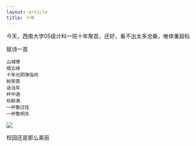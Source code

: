 ```yaml
---
layout: article
title: 十年
---
```

今天，西南大学05级计科一班十年聚首，还好，看不出太多沧桑，唯体重超标

赋诗一首

```
山城情
缙云缘
十年光阴弹指间
盼聚首
话当年
杯中酒
劝斟满
一杯敬过往
一杯敬明天
```

![](/images/tenyear.jpg)


校园还是那么美丽

